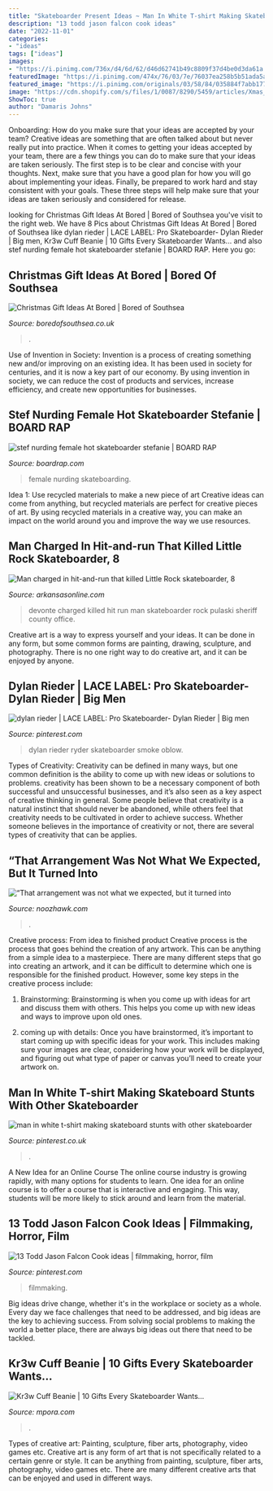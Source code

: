 ```yaml
---
title: "Skateboarder Present Ideas ~ Man In White T-shirt Making Skateboard Stunts With Other Skateboarder"
description: "13 todd jason falcon cook ideas"
date: "2022-11-01"
categories:
- "ideas"
tags: ["ideas"]
images:
- "https://i.pinimg.com/736x/d4/6d/62/d46d62741b49c8809f37d4be0d3da61a.jpg"
featuredImage: "https://i.pinimg.com/474x/76/03/7e/76037ea258b5b51ada5a9a25c2850e6a--falcons-cook.jpg"
featured_image: "https://i.pinimg.com/originals/03/58/84/035884f7abb177afad035bfee1f97486.jpg"
image: "https://cdn.shopify.com/s/files/1/0087/8290/5459/articles/Xmas_Blog_1_1024x1024.jpg?v=1576754055"
ShowToc: true
author: "Damaris Johns"
---
```



Onboarding: How do you make sure that your ideas are accepted by your team?
Creative ideas are something that are often talked about but never really put into practice. When it comes to getting your ideas accepted by your team, there are a few things you can do to make sure that your ideas are taken seriously. The first step is to be clear and concise with your thoughts. Next, make sure that you have a good plan for how you will go about implementing your ideas. Finally, be prepared to work hard and stay consistent with your goals. These three steps will help make sure that your ideas are taken seriously and considered for release.

	

		
looking for Christmas Gift Ideas At Bored | Bored of Southsea you've visit to the right web. We have 8 Pics about Christmas Gift Ideas At Bored | Bored of Southsea like dylan rieder | LACE LABEL: Pro Skateboarder- Dylan Rieder | Big men, Kr3w Cuff Beanie | 10 Gifts Every Skateboarder Wants... and also stef nurding female hot skateboarder stefanie | BOARD RAP. Here you go:
		
    
## Christmas Gift Ideas At Bored | Bored Of Southsea

<img loading=lazy src="https://cdn.shopify.com/s/files/1/0087/8290/5459/articles/Xmas_Blog_1_1024x1024.jpg?v=1576754055" onerror="this.onerror=null;this.src='https://tse4.mm.bing.net/th?id=OIP.aXGbhMgN1BV9qaYqDsW91QHaE8&amp;pid=15.1';" alt="Christmas Gift Ideas At Bored | Bored of Southsea">

_Source: boredofsouthsea.co.uk_

>. 

	

Use of Invention in Society:
Invention is a process of creating something new and/or improving on an existing idea. It has been used in society for centuries, and it is now a key part of our economy. By using invention in society, we can reduce the cost of products and services, increase efficiency, and create new opportunities for businesses.

    
## Stef Nurding Female Hot Skateboarder Stefanie | BOARD RAP

<img loading=lazy src="http://www.boardrap.com/wp-content/uploads/2018/06/stef-nurding-female-hot-skateboarder-900x615.jpg" onerror="this.onerror=null;this.src='https://tse2.mm.bing.net/th?id=OIP.MzR2klkZK0_xGGOq9szwkwHaFD&amp;pid=15.1';" alt="stef nurding female hot skateboarder stefanie | BOARD RAP">

_Source: boardrap.com_

>female nurding skateboarding. 

	

Idea 1: Use recycled materials to make a new piece of art
Creative ideas can come from anything, but recycled materials are perfect for creative pieces of art. By using recycled materials in a creative way, you can make an impact on the world around you and improve the way we use resources.

    
## Man Charged In Hit-and-run That Killed Little Rock Skateboarder, 8

<img loading=lazy src="https://media.arkansasonline.com/img/photos/2016/06/29/Screen_Shot_2016-06-29_at_8.38.59_AM_t800.png?90232451fbcadccc64a17de7521d859a8f88077d" onerror="this.onerror=null;this.src='https://tse2.mm.bing.net/th?id=OIP.oBQWGnOYjbPz1VEEjJTf3QHaEf&amp;pid=15.1';" alt="Man charged in hit-and-run that killed Little Rock skateboarder, 8">

_Source: arkansasonline.com_

>devonte charged killed hit run man skateboarder rock pulaski sheriff county office. 

	

Creative art is a way to express yourself and your ideas. It can be done in any form, but some common forms are painting, drawing, sculpture, and photography. There is no one right way to do creative art, and it can be enjoyed by anyone.

    
## Dylan Rieder | LACE LABEL: Pro Skateboarder- Dylan Rieder | Big Men

<img loading=lazy src="https://i.pinimg.com/originals/03/58/84/035884f7abb177afad035bfee1f97486.jpg" onerror="this.onerror=null;this.src='https://tse2.mm.bing.net/th?id=OIP.D24z45RwgK1mcLnTD_hmBgAAAA&amp;pid=15.1';" alt="dylan rieder | LACE LABEL: Pro Skateboarder- Dylan Rieder | Big men">

_Source: pinterest.com_

>dylan rieder ryder skateboarder smoke oblow. 

	

Types of Creativity:
Creativity can be defined in many ways, but one common definition is the ability to come up with new ideas or solutions to problems. creativity has been shown to be a necessary component of both successful and unsuccessful businesses, and it’s also seen as a key aspect of creative thinking in general. Some people believe that creativity is a natural instinct that should never be abandoned, while others feel that creativity needs to be cultivated in order to achieve success. Whether someone believes in the importance of creativity or not, there are several types of creativity that can be applies.

    
## “That Arrangement Was Not What We Expected, But It Turned Into

<img loading=lazy src="http://www.noozhawk.com/images/uploads/225-Mecha_DPEA_Mechatronics_Logo-XL.jpg" onerror="this.onerror=null;this.src='https://tse2.mm.bing.net/th?id=OIP.Qo8kqFDD8CkRCRXwVX7MawAAAA&amp;pid=15.1';" alt="“That arrangement was not what we expected, but it turned into">

_Source: noozhawk.com_

>. 

	

Creative process: From idea to finished product
Creative process is the process that goes behind the creation of any artwork. This can be anything from a simple idea to a masterpiece. There are many different steps that go into creating an artwork, and it can be difficult to determine which one is responsible for the finished product. However, some key steps in the creative process include:
1. Brainstorming: Brainstorming is when you come up with ideas for art and discuss them with others. This helps you come up with new ideas and ways to improve upon old ones.

2. coming up with details: Once you have brainstormed, it’s important to start coming up with specific ideas for your work. This includes making sure your images are clear, considering how your work will be displayed, and figuring out what type of paper or canvas you’ll need to create your artwork on.

    
## Man In White T-shirt Making Skateboard Stunts With Other Skateboarder

<img loading=lazy src="https://i.pinimg.com/736x/d4/6d/62/d46d62741b49c8809f37d4be0d3da61a.jpg" onerror="this.onerror=null;this.src='https://tse2.mm.bing.net/th?id=OIP.v_CTWSkIlG7q6ADt3rNCLgHaLH&amp;pid=15.1';" alt="man in white t-shirt making skateboard stunts with other skateboarder">

_Source: pinterest.co.uk_

>. 

	

A New Idea for an Online Course
The online course industry is growing rapidly, with many options for students to learn. One idea for an online course is to offer a course that is interactive and engaging. This way, students will be more likely to stick around and learn from the material.

    
## 13 Todd Jason Falcon Cook Ideas | Filmmaking, Horror, Film

<img loading=lazy src="https://i.pinimg.com/474x/76/03/7e/76037ea258b5b51ada5a9a25c2850e6a--falcons-cook.jpg" onerror="this.onerror=null;this.src='https://tse1.mm.bing.net/th?id=OIP.mnlxxVB-qRf9q2JWfW-nGQAAAA&amp;pid=15.1';" alt="13 Todd Jason Falcon Cook ideas | filmmaking, horror, film">

_Source: pinterest.com_

>filmmaking. 

	

Big ideas drive change, whether it's in the workplace or society as a whole. Every day we face challenges that need to be addressed, and big ideas are the key to achieving success. From solving social problems to making the world a better place, there are always big ideas out there that need to be tackled.

    
## Kr3w Cuff Beanie | 10 Gifts Every Skateboarder Wants...

<img loading=lazy src="https://coresites-cdn-adm.imgix.net/mpora_new/wp-content/uploads/2014/12/shutterstock_195155441.jpg?fit=crop&amp;w=750&amp;h=498" onerror="this.onerror=null;this.src='https://tse3.mm.bing.net/th?id=OIP.SLWo5XohI2IcfeD67MDvUwHaE6&amp;pid=15.1';" alt="Kr3w Cuff Beanie | 10 Gifts Every Skateboarder Wants...">

_Source: mpora.com_

>. 

	

Types of creative art: Painting, sculpture, fiber arts, photography, video games etc.
Creative art is any form of art that is not specifically related to a certain genre or style. It can be anything from painting, sculpture, fiber arts, photography, video games etc. There are many different creative arts that can be enjoyed and used in different ways.

